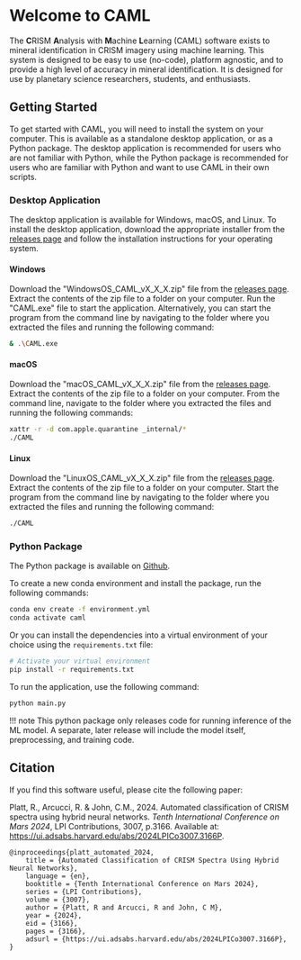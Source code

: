# Welcome to CAML

The **C**RISM **A**nalysis with **M**achine **L**earning (CAML) software exists to mineral identification in CRISM imagery using machine learning. This system is designed to be easy to use (no-code), platform agnostic, and to provide a high level of accuracy in mineral identification. It is designed for use by planetary science researchers, students, and enthusiasts.

## Getting Started

To get started with CAML, you will need to install the system on your computer. This is available as a standalone desktop application, or as a Python package. The desktop application is recommended for users who are not familiar with Python, while the Python package is recommended for users who are familiar with Python and want to use CAML in their own scripts.

### Desktop Application

The desktop application is available for Windows, macOS, and Linux. To install the desktop application, download the appropriate installer from the [releases page](https://github.com/rob-platt/CRISM_classifier_application/releases) and follow the installation instructions for your operating system.

#### Windows

Download the "WindowsOS_CAML_vX_X_X.zip" file from the [releases page](https://github.com/rob-platt/CRISM_classifier_application/releases). Extract the contents of the zip file to a folder on your computer. Run the "CAML.exe" file to start the application. Alternatively, you can start the program from the command line by navigating to the folder where you extracted the files and running the following command:

```bash
& .\CAML.exe
```

#### macOS

Download the "macOS_CAML_vX_X_X.zip" file from the [releases page](https://github.com/rob-platt/CRISM_classifier_application/releases). Extract the contents of the zip file to a folder on your computer. From the command line, navigate to the folder where you extracted the files and running the following commands:

```bash
xattr -r -d com.apple.quarantine _internal/*
./CAML
```

#### Linux

Download the "LinuxOS_CAML_vX_X_X.zip" file from the [releases page](https://github.com/rob-platt/CRISM_classifier_application/releases). Extract the contents of the zip file to a folder on your computer. Start the program from the command line by navigating to the folder where you extracted the files and running the following command:

```bash
./CAML
```

### Python Package

The Python package is available on [Github](https://github.com/rob-platt/CRISM_classifier_application).

To create a new conda environment and install the package, run the following commands:

```bash
conda env create -f environment.yml
conda activate caml
```

Or you can install the dependencies into a virtual environment of your choice using the `requirements.txt` file:

```bash
# Activate your virtual environment
pip install -r requirements.txt
```
To run the application, use the following command:

```bash
python main.py
```

!!! note
    This python package only releases code for running inference of the ML model. A separate, later release will include the model itself, preprocessing, and training code. 

## Citation

If you find this software useful, please cite the following paper:

Platt, R., Arcucci, R. & John, C.M., 2024. Automated classification of CRISM spectra using hybrid neural networks. *Tenth International Conference on Mars 2024*, LPI Contributions, 3007, p.3166. Available at: https://ui.adsabs.harvard.edu/abs/2024LPICo3007.3166P.

```
@inproceedings{platt_automated_2024,
	title = {Automated Classification of CRISM Spectra Using Hybrid Neural Networks},
	language = {en},
	booktitle = {Tenth International Conference on Mars 2024},
    series = {LPI Contributions},
    volume = {3007},
	author = {Platt, R and Arcucci, R and John, C M},
	year = {2024},
    eid = {3166},
    pages = {3166},
    adsurl = {https://ui.adsabs.harvard.edu/abs/2024LPICo3007.3166P},
}
```
